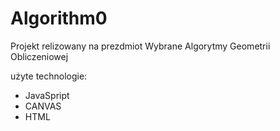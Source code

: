 # Algorithm0

Projekt relizowany na prezdmiot Wybrane Algorytmy Geometrii Obliczeniowej

użyte technologie:
- JavaSpript
- CANVAS
- HTML
